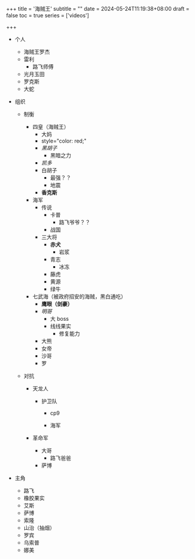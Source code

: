 +++
title = '海贼王'
subtitle = ""
date = 2024-05-24T11:19:38+08:00
draft = false
toc = true
series = ['videos']

+++
<!-- 
<style>
.red {
    color:red;
}
colorr {
    color:red;
}
colorg {
    color:green;
}
colorb {
    color:blue;
}
</style>


<p style="color: red;">what is DataBase</p>
<markg>what is DataBase</markg>
<markb>what is DataBase</markb>
<p style="color: red;">what is DataBase</p> -->

-   个人
    -   海贼王罗杰
    -   雷利
        -   路飞师傅
    -   光月玉田
    -   罗克斯
    -   大蛇
-   组织

    -   制衡
        -   四皇（海贼王）
            -   <colorr>大妈
            -   style="color: red;"
            -   _黑胡子_
                -   黑暗之力
            -   _凯多_
            -   <colorg>白胡子</colorg>
                -   最强？？
                -   地震
            -   **香克斯**
        -   海军
            -   传说
                -   卡普
                    -   路飞爷爷？？
                -   战国
            -   三大将
                -   **赤犬**
                    -   岩浆
                -   青志
                    -   冰冻
                -   藤虎
                -   黄源
                -   绿牛
        -   七武海（被政府招安的海贼，黑白通吃）
            -   **鹰眼（剑豪）**
            -   _明哥_
                -   大 boss
                -   线线果实
                    -   修复能力
            -   大熊
            -   女帝
            -   沙哥
            -   罗
    -   对抗

        -   天龙人

            -   护卫队

                -   cp9

                -   海军

        -   革命军
            -   大哥
                -   路飞爸爸
            -   萨博

-   主角
    -   路飞
    -   橡胶果实
    -   艾斯
    -   萨博
    -   索隆
    -   山治（抽烟）
    -   罗宾
    -   乌索普
    -   娜美
